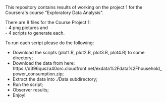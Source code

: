 This repository contains results of working on the project 1 for the Coursera's course "Exploratory Data Analysis". 

There are 8 files for the Course Project 1:
<br>
     - 4 png pictures and 
<br> - 4 scripts to generate each.

To run each script please do the following:
<ul>
<li>Download the scripts (plot1.R, plot2.R, plot3.R, plot4.R) to some directory;
<li>Download the data from here: https://d396qusza40orc.cloudfront.net/exdata%2Fdata%2Fhousehold_power_consumption.zip;
<li>Extract the data into ./Data subdirectory;
<li>Run the script;
<li>Observer results;
<li>Enjoy!
</ul>
